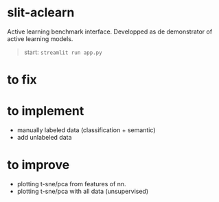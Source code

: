 # slit-aclearn

Active learning benchmark interface. Developped as de demonstrator of active learning models.

> start: `streamlit run app.py` 

# to fix

# to implement

- manually labeled data (classification + semantic)
- add unlabeled data

# to improve

- plotting t-sne/pca from features of nn.
- plotting t-sne/pca with all data (unsupervised)
